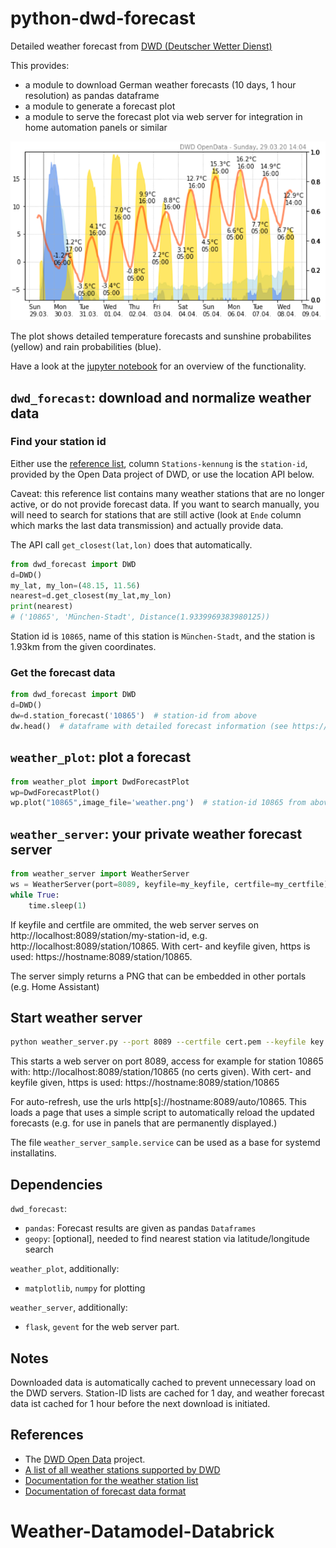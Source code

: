 # python-dwd-forecast

Detailed weather forecast from [DWD (Deutscher Wetter Dienst)](https://www.dwd.de/EN/ourservices/opendata/opendata.html)

This provides:

* a module to download German weather forecasts (10 days, 1 hour resolution) as pandas dataframe
* a module to generate a forecast plot
* a module to serve the forecast plot via web server for integration in home automation panels or similar

![weather](https://github.com/domschl/python-dwd-forecast/blob/master/resources/weather.png)

The plot shows detailed temperature forecasts and sunshine probabilites (yellow) and rain probabilities (blue).

Have a look at the [jupyter notebook](https://github.com/domschl/python-dwd-forecast/blob/master/tests.ipynb) for an overview of the functionality.

## `dwd_forecast`: download and normalize weather data

### Find your station id

Either use the [reference list](https://www.dwd.de/DE/leistungen/klimadatendeutschland/statliste/statlex_html.html?view=nasPublication&nn=16102), column `Stations-kennung` is the `station-id`, provided by the Open Data project of DWD, or use the location API below.

Caveat: this reference list contains many weather stations that are no longer active, or do not provide forecast data. If you want to search manually, you will need to search for stations that are still active (look at `Ende` column which marks the last data transmission) and actually provide data. 

The API call `get_closest(lat,lon)` does that automatically.

```python
from dwd_forecast import DWD
d=DWD()
my_lat, my_lon=(48.15, 11.56)
nearest=d.get_closest(my_lat,my_lon)
print(nearest)
# ('10865', 'München-Stadt', Distance(1.9339969383980125))
```

Station id is `10865`, name of this station is `München-Stadt`, and the station is 1.93km from the given coordinates.

### Get the forecast data

```python
from dwd_forecast import DWD
d=DWD()
dw=d.station_forecast('10865')  # station-id from above
dw.head()  # dataframe with detailed forecast information (see https://opendata.dwd.de/weather/lib/MetElementDefinition.xml)
```

## `weather_plot`: plot a forecast

```python
from weather_plot import DwdForecastPlot
wp=DwdForecastPlot()
wp.plot("10865",image_file='weather.png')  # station-id 10865 from above.
```

## `weather_server`: your private weather forecast server

```python
from weather_server import WeatherServer
ws = WeatherServer(port=8089, keyfile=my_keyfile, certfile=my_certfile) # creates thread that serves web requests
while True:
    time.sleep(1)
```
If keyfile and certfile are ommited, the web server serves on http://localhost:8089/station/my-station-id, e.g. http://localhost:8089/station/10865. With cert- and keyfile given, https is used: https://hostname:8089/station/10865.

The server simply returns a PNG that can be embedded in other portals (e.g. Home Assistant)

## Start weather server

```bash
python weather_server.py --port 8089 --certfile cert.pem --keyfile key.pem
```
This starts a web server on port 8089, access for example for station 10865 with: http://localhost:8089/station/10865 (no certs given). With cert- and keyfile given, https is used: https://hostname:8089/station/10865

For auto-refresh, use the urls http[s]://hostname:8089/auto/10865. This loads a page that uses a simple script to automatically reload the updated forecasts (e.g. for use in panels that are permanently displayed.)

The file `weather_server_sample.service` can be used as a base for systemd installatins.

## Dependencies

`dwd_forecast`:
* `pandas`: Forecast results are given as pandas `Dataframes`
* `geopy`: [optional], needed to find nearest station via latitude/longitude search

`weather_plot`, additionally:
* `matplotlib`, `numpy` for plotting

`weather_server`, additionally:
* `flask`, `gevent` for the web server part.

## Notes

Downloaded data is automatically cached to prevent unnecessary load on the DWD servers. Station-ID lists are cached for 1 day, and weather forecast data ist cached for 1 hour before the next download is initiated.

## References

* The [DWD Open Data](https://www.dwd.de/EN/ourservices/opendata/opendata.html) project.
* [A list of all weather stations supported by DWD](https://www.dwd.de/DE/leistungen/klimadatendeutschland/statliste/statlex_html.html?view=nasPublication&nn=16102)
* [Documentation for the weather station list](https://www.dwd.de/DE/leistungen/klimadatendeutschland/stationsliste.html)
* [Documentation of forecast data format](https://opendata.dwd.de/weather/lib/MetElementDefinition.xml)
# Weather-Datamodel-Databrick
